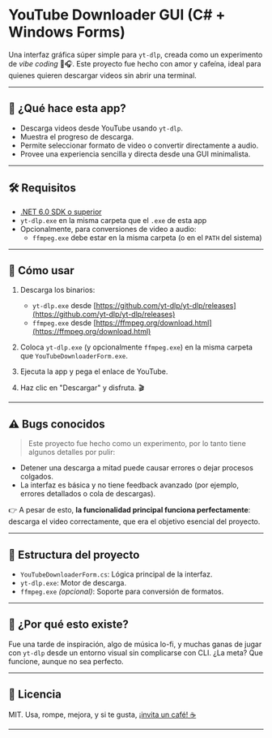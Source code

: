 # YouTube Downloader GUI (C# + Windows Forms)

Una interfaz gráfica súper simple para `yt-dlp`, creada como un experimento de *vibe coding* 🧪🎧. Este proyecto fue hecho con amor y cafeína, ideal para quienes quieren descargar videos sin abrir una terminal.

---

## 🎯 ¿Qué hace esta app?

- Descarga videos desde YouTube usando `yt-dlp`.
- Muestra el progreso de descarga.
- Permite seleccionar formato de video o convertir directamente a audio.
- Provee una experiencia sencilla y directa desde una GUI minimalista.

---

## 🛠️ Requisitos

- [.NET 6.0 SDK o superior](https://dotnet.microsoft.com/en-us/download)
- `yt-dlp.exe` en la misma carpeta que el `.exe` de esta app
- Opcionalmente, para conversiones de video a audio:
  - `ffmpeg.exe` debe estar en la misma carpeta (o en el `PATH` del sistema)

---

## 🚀 Cómo usar

1. Descarga los binarios:
   - `yt-dlp.exe` desde [https://github.com/yt-dlp/yt-dlp/releases](https://github.com/yt-dlp/yt-dlp/releases)
   - `ffmpeg.exe` desde [https://ffmpeg.org/download.html](https://ffmpeg.org/download.html)

2. Coloca `yt-dlp.exe` (y opcionalmente `ffmpeg.exe`) en la misma carpeta que `YouTubeDownloaderForm.exe`.

3. Ejecuta la app y pega el enlace de YouTube.

4. Haz clic en "Descargar" y disfruta. 🎬

---

## ⚠️ Bugs conocidos

> Este proyecto fue hecho como un experimento, por lo tanto tiene algunos detalles por pulir:

- Detener una descarga a mitad puede causar errores o dejar procesos colgados.
- La interfaz es básica y no tiene feedback avanzado (por ejemplo, errores detallados o cola de descargas).

👉 A pesar de esto, **la funcionalidad principal funciona perfectamente**: descarga el video correctamente, que era el objetivo esencial del proyecto.

---

## 📁 Estructura del proyecto

- `YouTubeDownloaderForm.cs`: Lógica principal de la interfaz.
- `yt-dlp.exe`: Motor de descarga.
- `ffmpeg.exe` *(opcional)*: Soporte para conversión de formatos.

---

## 🧪 ¿Por qué esto existe?

Fue una tarde de inspiración, algo de música lo-fi, y muchas ganas de jugar con `yt-dlp` desde un entorno visual sin complicarse con CLI. ¿La meta? Que funcione, aunque no sea perfecto.

---

## 📜 Licencia

MIT. Usa, rompe, mejora, y si te gusta, [¡invita un café! ☕](https://tppay.me/mdtqpq20)

---

